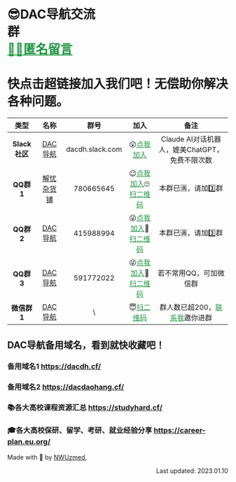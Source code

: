 # 😎DAC导航交流群&emsp;&emsp;&emsp;&emsp;&emsp;&emsp;&emsp;&emsp;&emsp;&emsp;&emsp;&emsp;&emsp;&emsp;&emsp;&emsp;<a href="https://mark-down.cf/" target="_blank" style="color:#1d953f" >🐱‍👤匿名留言</a>
# 快点击超链接加入我们吧！无偿助你解决各种问题。

|  **类型**   |                                                                                    **名称**                                                                                     | **群号**  |                                                                                                                                            **加入**                                                                                                                                             |                                                                                           **备注**                                                                                            |
|:-----------:|:-------------------------------------------------------------------------------------------------------------------------------------------------------------------------------:|:---------:|:-----------------------------------------------------------------------------------------------------------------------------------------------------------------------------------------------------------------------------------------------------------------------------------------------:|:---------------------------------------------------------------------------------------------------------------------------------------------------------------------------------------------:|
|  **Slack社区**  |                                                <a href="https://dacdh.slack.com/" target="_blank" >DAC导航</a>                                                 | dacdh.slack.com | 😲<a href="https://dacdh.slack.com/" target="_blank" style="color:#1d953f" >点我加入</a> |    Claude AI对话机器人，媲美ChatGPT，免费不限次数  |
|  **QQ群1**  |                                                <a href="https://jq.qq.com/?_wv=1027&k=ajTaT9x9" target="_blank" >解忧杂货铺</a>                                                 | 780665645 | 😉<a href="https://jq.qq.com/?_wv=1027&k=ajTaT9x9" target="_blank" style="color:#1d953f" >点我加入</a>🙄<a href="http://ys-d.ysepan.com/618551342/616317113/i65634L6656NWHksNQPi03/QQ%E7%BE%A43%EF%BC%88DAC%E5%AF%BC%E8%88%AA%EF%BC%89.jpg" target="_blank" style="color:#1d953f" >扫二维码</a> |                                                                                      本群已🈵，请加3️⃣群                                                                                      |
|  **QQ群2**  |                                                  <a href="https://jq.qq.com/?_wv=1027&k=ajTaT9x9" target="_blank" >DAC导航</a>                                                  | 415988994 | 😜<a href="https://jq.qq.com/?_wv=1027&k=ajTaT9x9" target="_blank" style="color:#1d953f" >点我加入</a>🤪<a href="http://ys-d.ysepan.com/618551342/616317113/i65634L6656NWHksNQPi03/QQ%E7%BE%A43%EF%BC%88DAC%E5%AF%BC%E8%88%AA%EF%BC%89.jpg" target="_blank" style="color:#1d953f" >扫二维码</a> |                                                                                      本群已🈵，请加3️⃣群                                                                                      |
|  **QQ群3**  |                                                  <a href="https://jq.qq.com/?_wv=1027&k=ajTaT9x9" target="_blank" >DAC导航</a>                                                  | 591772022 | 😜<a href="https://jq.qq.com/?_wv=1027&k=ajTaT9x9" target="_blank" style="color:#1d953f" >点我加入</a>🤪<a href="http://ys-d.ysepan.com/618551342/616317113/i65634L6656NWHksNQPi03/QQ%E7%BE%A43%EF%BC%88DAC%E5%AF%BC%E8%88%AA%EF%BC%89.jpg" target="_blank" style="color:#1d953f" >扫二维码</a> |                                                                                    若不常用QQ，可加微信群                                                                                     |
| **微信群1** | <a href="http://ys-n.ysepan.com/618551314/616077394/p7329742VHMLI7kpQROe69/%E5%BE%AE%E4%BF%A1%E7%BE%A4%EF%BC%88DAC%E5%AF%BC%E8%88%AA%EF%BC%89.png" target="_blank" >DAC导航</a> |     \     |                                            😇<a href="http://ys-n.ysepan.com/618551314/616077394/p7329742VHMLI7kpQROe69/%E5%BE%AE%E4%BF%A1%E7%BE%A4%EF%BC%88DAC%E5%AF%BC%E8%88%AA%EF%BC%89.png" target="_blank" style="color:#1d953f" >扫二维码</a>                                             | 群人数已超200，<a href="http://ys-d.ysepan.com/618551321/616076190/jrPTKfs4638326WITOLN4a/%E6%88%91%E7%9A%84%E5%BE%AE%E4%BF%A1.png" target="_blank" style="color:#1d953f" >联系我</a>邀你进群 |



## DAC导航备用域名，看到就快收藏吧！

### 备用域名1 https://dacdh.cf/
### 备用域名2 https://dacdaohang.cf/
### 📚各大高校课程资源汇总 <a href="https://studyhard.cf/" target="_blank" >https://studyhard.cf/</a>
### 🎓各大高校保研、留学、考研、就业经验分享 <a href="https://nwuzmedoutlook.github.io/career-plan" target="_blank" >https://career-plan.eu.org/</a>

Made with 💖 by <a href="https://ccus.cf" target="_blank" rel="noopener">NWUzmed</a>, 
<p align="right">Last updated: 2023.01.10</p>
